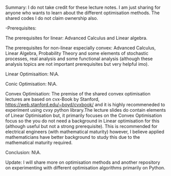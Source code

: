 Summary: 
I do not take credit for these lecture notes. I am just sharing for anyone who wants to learn about the different optimisation methods. The shared codes I do not claim ownership also.

-Prerequisites: 

The prerequisites for linear: Advanced Calculus and Linear algebra. 

The prerequisites for non-linear especially convex: Advanced Calculus, Linear Algebra, Probability Theory and some elements of stochastic processes, real analysis and some functional analysis (although these analysis topics are not important prerequisites but very helpful imo).

Linear Optimisaition:
N\A.

Conic Optimisation:
N\A.

Convex Optimisation: 
The premise of the shared convex optimisation lectures are based on cvx-Book by Stanford, https://web.stanford.edu/~boyd/cvxbook/ and it is highly recommeneded to experiment using cvxy python library.The lecture slides do contain elements of Linear Optimisation but, it primarily focuses on the Convex Optimisation focus so the you do not need a background in Linear optimisation for this (although useful but not a strong prerequisite).
This is recommended for electrical engineers (with mathematical maturity) however, I believe applied mathematicians have better background to study this due to the mathematical maturity required. 

Conclusion: 
N\A.

Update:
I will share more on optimisation methods and another repository on experimenting with different optimisation algorithms primarily on Python.

